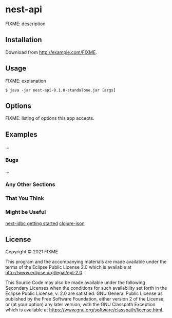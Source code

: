 # nest-api


FIXME: description

## Installation

Download from http://example.com/FIXME.

## Usage

FIXME: explanation

    $ java -jar nest-api-0.1.0-standalone.jar [args]

## Options

FIXME: listing of options this app accepts.

## Examples

...

### Bugs

...

### Any Other Sections
### That You Think
### Might be Useful

[next-jdbc getting started](https://github.com/seancorfield/next-jdbc/blob/develop/doc/getting-started.md)
[clojure-json](https://github.com/clojure/data.json)

## License

Copyright © 2021 FIXME

This program and the accompanying materials are made available under the
terms of the Eclipse Public License 2.0 which is available at
http://www.eclipse.org/legal/epl-2.0.

This Source Code may also be made available under the following Secondary
Licenses when the conditions for such availability set forth in the Eclipse
Public License, v. 2.0 are satisfied: GNU General Public License as published by
the Free Software Foundation, either version 2 of the License, or (at your
option) any later version, with the GNU Classpath Exception which is available
at https://www.gnu.org/software/classpath/license.html.
